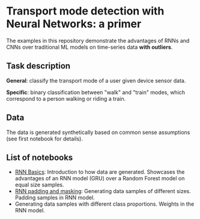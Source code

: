 # Transport mode detection with Neural Networks: a primer

The examples in this repository demonstrate the advantages of RNNs and CNNs over traditional ML models on time-series data **with outliers**.

## Task description
**General**: classify the transport mode of a user given device sensor data.

**Specific**: binary classification between "walk" and "train" modes, which correspond to a person walking or riding a train.

## Data
The data is generated synthetically based on common sense assumptions (see first notebook for details).

## List of notebooks
* [RNN Basics](rnnprimer/RNN%20Basics.ipynb): Introduction to how data are generated. Showcases the advantages of an RNN model (GRU) over a Random Forest model on equal size samples.
* [RNN padding and masking](rnnprimer/RNN%20padding%20and%20masking.ipynb): Generating data samples of different sizes. Padding samples in RNN model.
* Generating data samples with different class proportions. Weights in the RNN model. 
